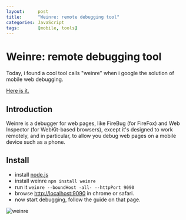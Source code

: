 ```yaml
---
layout:     post
title:      "Weinre: remote debugging tool"
categories: JavaScript
tags:       [mobile, tools]
---
```

# Weinre: remote debugging tool

Today, i found a cool tool calls "weinre" when i google the solution of mobile
web debugging.

[Here is it.](http://people.apache.org/~pmuellr/weinre/)


## Introduction
Weinre is a debugger for web pages, like FireBug (for FireFox) and Web Inspector
(for WebKit-based browsers), except it's designed to work remotely, and in
particular, to allow you debug web pages on a mobile device such as a phone.

## Install
* install [node.js](http://nodejs.org)
* install weinre `npm install weinre`
* run it `weinre --boundHost -all- --httpPort 9090`
* browse <http://localhost:9090> in chrome or safari.
* now start debugging, follow the guide on that page.

![weinre](http://people.apache.org/~pmuellr/weinre/docs/latest/images/weinre-demo.jpg)
